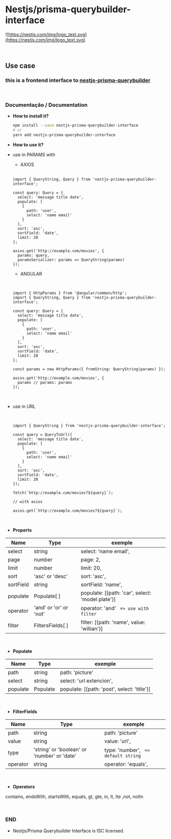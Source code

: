 # Nestjs/prisma-querybuilder-interface

![https://nestjs.com/img/logo_text.svg](https://nestjs.com/img/logo_text.svg)

<br/>

## Use case

### this is a frontend interface to [nestjs-prisma-querybuilder](https://github.com/HarielThums/nestjs-prisma-querybuilder)

<br/>

### Documentação / Documentation

- **How to install it?**

  ```sh
  npm install --save nestjs-prisma-querybuilder-interface
  # or
  yarn add nestjs-prisma-querybuilder-interface
  ```

- **How to use it?**

- use in PARAMS with

  - AXIOS

  <br/>

  ```tsx
  import { QueryString, Query } from 'nestjs-prisma-querybuilder-interface';

  const query: Query = {
    select: 'message title date',
    populate: [
      {
        path: 'user',
        select: 'name email'
      }
    ],
    sort: 'asc',
    sortField: 'date',
    limit: 20
  };

  axios.get('http://example.com/movies', {
    params: query,
    paramsSerializer: params => QueryString(params)
  });
  ```

  - ANGULAR

    <br/>

  ```tsx
  import { HttpParams } from '@angular/common/http';
  import { QueryString, Query } from 'nestjs-prisma-querybuilder-interface';

  const query: Query = {
    select: 'message title date',
    populate: [
      {
        path: 'user',
        select: 'name email'
      }
    ],
    sort: 'asc',
    sortField: 'date',
    limit: 20
  };

  const params = new HttpParams({ fromString: QueryString(params) });

  axios.get('http://example.com/movies', {
    params // params: params
  });
  ```

  <br/>

- use in URL

  <br/>

  ```tsx
  import { QueryString } from 'nestjs-prisma-querybuilder-interface';

  const query = QueryToUrl({
    select: 'message title date',
    populate: [
      {
        path: 'user',
        select: 'name email'
      }
    ],
    sort: 'asc',
    sortField: 'date',
    limit: 20
  });

  fetch(`http://example.com/movies?${query}`);

  // with axios

  axios.get(`http://example.com/movies?${query}`);
  ```

  <br/>

- **Properts**

| Name      | Type                   | exemple                                          |
| --------- | ---------------------- | ------------------------------------------------ |
| select    | string                 | select: 'name email',                            |
| page      | number                 | page: 2,                                         |
| limit     | number                 | limit: 20,                                       |
| sort      | 'asc' or 'desc'        | sort: 'asc',                                     |
| sortField | string                 | sortField: 'name',                               |
| populate  | Populate[ ]            | populate: [{path: 'car', select: 'model plate'}] |
| operator  | 'and' or 'or' or 'not' | operator: 'and' ` => use with filter`            |
| filter    | FiltersFields[ ]       | filter: [{path: 'name', value: 'willian'}]       |

  <br/>

- **Populate**

| Name     | Type     | exemple                                     |
| -------- | -------- | ------------------------------------------- |
| path     | string   | path: 'picture'                             |
| select   | string   | select: 'url extencion',                    |
| populate | Populate | populate: [{path: 'post', select: 'title'}] |

  <br/>

- **FilterFields**

| Name     | Type                                        | exemple                              |
| -------- | ------------------------------------------- | ------------------------------------ |
| path     | string                                      | path: 'picture'                      |
| value    | string                                      | value: 'url',                        |
| type     | 'string' or 'boolean' or 'number' or 'date' | type: 'number', ` => default string` |
| operator | string                                      | operator: 'equals',                  |

  <br/>

- **Operators**

contains, endsWith, startsWith, equals, gt, gte, in, lt, lte ,not, notIn

  <br/>

### END

- Nestjs/Prisma Querybuilder Interface is ISC licensed.
